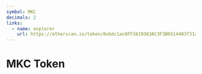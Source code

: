 ```yaml
---
symbol: MKC
decimals: 2
links:
  - name: explorer
    url: https://etherscan.io/token/0x6dc1ac0FF2619383AC3F3B6514403f31a07D1C52
---
```


# MKC Token

